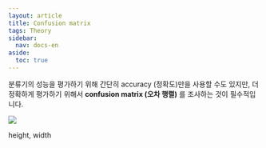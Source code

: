 ```yaml
---
layout: article
title: Confusion matrix
tags: Theory
sidebar:
  nav: docs-en
aside:
  toc: true
---
```


분류기의 성능을 평가하기 위해 간단히 accuracy (정확도)만을 사용할 수도 있지만, 더 정확하게 평가하기 위해서 **confusion matrix (오차 행렬)** 를 조사하는 것이 필수적입니다. <br>

![](https://raw.githubusercontent.com/djy-git/djy-git.github.io/master/_posts/assets/confusion_matrix.png?s=50)

height, width

[^1]: 출처: https://tex.stackexchange.com/questions/20267/how-to-construct-a-confusion-matrix-in-latex
